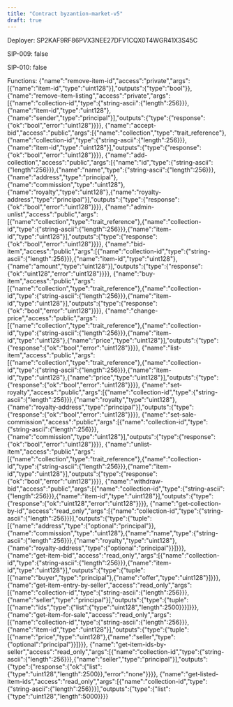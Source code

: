 ```yaml
---
title: "Contract byzantion-market-v5"
draft: true
---
```

Deployer: SP2KAF9RF86PVX3NEE27DFV1CQX0T4WGR41X3S45C

SIP-009: false

SIP-010: false

Functions:
{"name":"remove-item-id","access":"private","args":[{"name":"item-id","type":"uint128"}],"outputs":{"type":"bool"}}, {"name":"remove-item-listing","access":"private","args":[{"name":"collection-id","type":{"string-ascii":{"length":256}}},{"name":"item-id","type":"uint128"},{"name":"sender","type":"principal"}],"outputs":{"type":{"response":{"ok":"bool","error":"uint128"}}}}, {"name":"accept-bid","access":"public","args":[{"name":"collection","type":"trait_reference"},{"name":"collection-id","type":{"string-ascii":{"length":256}}},{"name":"item-id","type":"uint128"}],"outputs":{"type":{"response":{"ok":"bool","error":"uint128"}}}}, {"name":"add-collection","access":"public","args":[{"name":"id","type":{"string-ascii":{"length":256}}},{"name":"name","type":{"string-ascii":{"length":256}}},{"name":"address","type":"principal"},{"name":"commission","type":"uint128"},{"name":"royalty","type":"uint128"},{"name":"royalty-address","type":"principal"}],"outputs":{"type":{"response":{"ok":"bool","error":"uint128"}}}}, {"name":"admin-unlist","access":"public","args":[{"name":"collection","type":"trait_reference"},{"name":"collection-id","type":{"string-ascii":{"length":256}}},{"name":"item-id","type":"uint128"}],"outputs":{"type":{"response":{"ok":"bool","error":"uint128"}}}}, {"name":"bid-item","access":"public","args":[{"name":"collection-id","type":{"string-ascii":{"length":256}}},{"name":"item-id","type":"uint128"},{"name":"amount","type":"uint128"}],"outputs":{"type":{"response":{"ok":"uint128","error":"uint128"}}}}, {"name":"buy-item","access":"public","args":[{"name":"collection","type":"trait_reference"},{"name":"collection-id","type":{"string-ascii":{"length":256}}},{"name":"item-id","type":"uint128"}],"outputs":{"type":{"response":{"ok":"bool","error":"uint128"}}}}, {"name":"change-price","access":"public","args":[{"name":"collection","type":"trait_reference"},{"name":"collection-id","type":{"string-ascii":{"length":256}}},{"name":"item-id","type":"uint128"},{"name":"price","type":"uint128"}],"outputs":{"type":{"response":{"ok":"bool","error":"uint128"}}}}, {"name":"list-item","access":"public","args":[{"name":"collection","type":"trait_reference"},{"name":"collection-id","type":{"string-ascii":{"length":256}}},{"name":"item-id","type":"uint128"},{"name":"price","type":"uint128"}],"outputs":{"type":{"response":{"ok":"bool","error":"uint128"}}}}, {"name":"set-royalty","access":"public","args":[{"name":"collection-id","type":{"string-ascii":{"length":256}}},{"name":"royalty","type":"uint128"},{"name":"royalty-address","type":"principal"}],"outputs":{"type":{"response":{"ok":"bool","error":"uint128"}}}}, {"name":"set-sale-commission","access":"public","args":[{"name":"collection-id","type":{"string-ascii":{"length":256}}},{"name":"commission","type":"uint128"}],"outputs":{"type":{"response":{"ok":"bool","error":"uint128"}}}}, {"name":"unlist-item","access":"public","args":[{"name":"collection","type":"trait_reference"},{"name":"collection-id","type":{"string-ascii":{"length":256}}},{"name":"item-id","type":"uint128"}],"outputs":{"type":{"response":{"ok":"bool","error":"uint128"}}}}, {"name":"withdraw-bid","access":"public","args":[{"name":"collection-id","type":{"string-ascii":{"length":256}}},{"name":"item-id","type":"uint128"}],"outputs":{"type":{"response":{"ok":"uint128","error":"uint128"}}}}, {"name":"get-collection-by-id","access":"read_only","args":[{"name":"collection-id","type":{"string-ascii":{"length":256}}}],"outputs":{"type":{"tuple":[{"name":"address","type":{"optional":"principal"}},{"name":"commission","type":"uint128"},{"name":"name","type":{"string-ascii":{"length":256}}},{"name":"royalty","type":"uint128"},{"name":"royalty-address","type":{"optional":"principal"}}]}}}, {"name":"get-item-bid","access":"read_only","args":[{"name":"collection-id","type":{"string-ascii":{"length":256}}},{"name":"item-id","type":"uint128"}],"outputs":{"type":{"tuple":[{"name":"buyer","type":"principal"},{"name":"offer","type":"uint128"}]}}}, {"name":"get-item-entry-by-seller","access":"read_only","args":[{"name":"collection-id","type":{"string-ascii":{"length":256}}},{"name":"seller","type":"principal"}],"outputs":{"type":{"tuple":[{"name":"ids","type":{"list":{"type":"uint128","length":2500}}}]}}}, {"name":"get-item-for-sale","access":"read_only","args":[{"name":"collection-id","type":{"string-ascii":{"length":256}}},{"name":"item-id","type":"uint128"}],"outputs":{"type":{"tuple":[{"name":"price","type":"uint128"},{"name":"seller","type":{"optional":"principal"}}]}}}, {"name":"get-item-ids-by-seller","access":"read_only","args":[{"name":"collection-id","type":{"string-ascii":{"length":256}}},{"name":"seller","type":"principal"}],"outputs":{"type":{"response":{"ok":{"list":{"type":"uint128","length":2500}},"error":"none"}}}}, {"name":"get-listed-item-ids","access":"read_only","args":[{"name":"collection-id","type":{"string-ascii":{"length":256}}}],"outputs":{"type":{"list":{"type":"uint128","length":5000}}}}
